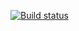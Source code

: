 [![Build status](https://ci.appveyor.com/api/projects/status/ca219xo1tnmdp6to?svg=true)](https://ci.appveyor.com/project/EvoArs/autotesting-05-01)